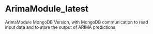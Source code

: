 # ArimaModule_latest
ArimaModule MongoDB Version, with MongoDB communication to read input data and to store the output of ARIMA predictions.
